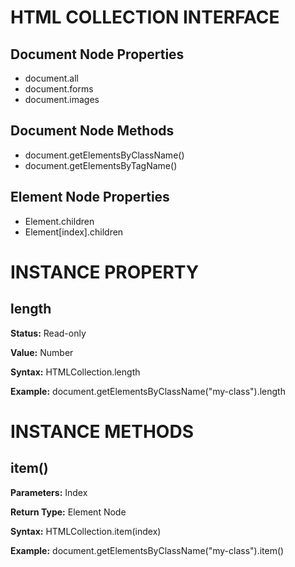 # HTML COLLECTION INTERFACE		

## Document Node Properties

- document.all
- document.forms
- document.images

## Document Node Methods

- document.getElementsByClassName()
- document.getElementsByTagName()

## Element Node Properties		

- Element.children
- Element[index].children

# INSTANCE PROPERTY

## length

**Status:** Read-only

**Value:** Number

**Syntax:** HTMLCollection.length

**Example:** document.getElementsByClassName("my-class").length


# INSTANCE METHODS

## item()

**Parameters:** Index

**Return Type:** Element Node

**Syntax:** HTMLCollection.item(index)

**Example:** document.getElementsByClassName("my-class").item()